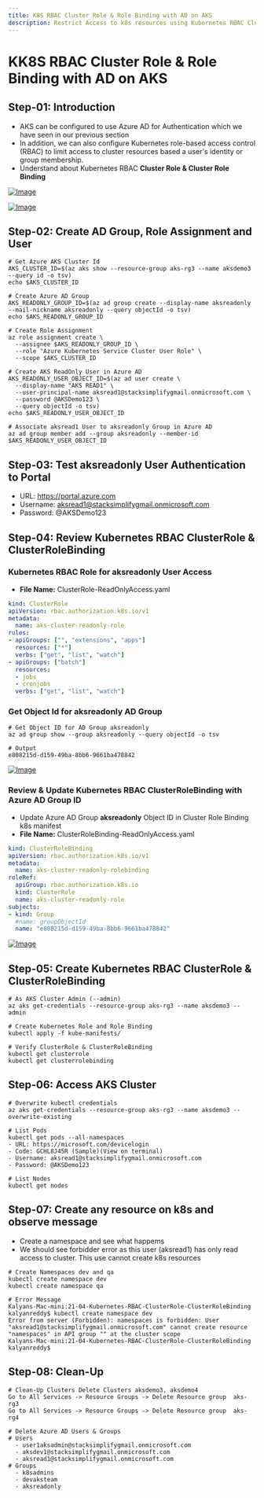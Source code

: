 ```yaml
---
title: K8S RBAC Cluster Role & Role Binding with AD on AKS
description: Restrict Access to k8s resources using Kubernetes RBAC Cluster Role and Role Binding with Azure AD
---
```

# KK8S RBAC Cluster Role & Role Binding with AD on AKS

## Step-01: Introduction
- AKS can be configured to use Azure AD for Authentication which we have seen in our previous section
- In addition, we can also configure Kubernetes role-based access control (RBAC) to limit access to cluster resources based a user's identity or group membership.
- Understand about Kubernetes RBAC **Cluster Role & Cluster Role Binding**

[![Image](https://stacksimplify.com/course-images/azure-kubernetes-service-RBAC-CR-CRB-1.png "Azure AKS Kubernetes - Masterclass")](https://stacksimplify.com/course-images/azure-kubernetes-service-RBAC-CR-CRB-1.png)

[![Image](https://stacksimplify.com/course-images/azure-kubernetes-service-RBAC-CR-CRB-2.png "Azure AKS Kubernetes - Masterclass")](https://stacksimplify.com/course-images/azure-kubernetes-service-RBAC-CR-CRB-2.png)


## Step-02: Create AD Group, Role Assignment and User
```
# Get Azure AKS Cluster Id
AKS_CLUSTER_ID=$(az aks show --resource-group aks-rg3 --name aksdemo3 --query id -o tsv)
echo $AKS_CLUSTER_ID

# Create Azure AD Group
AKS_READONLY_GROUP_ID=$(az ad group create --display-name aksreadonly --mail-nickname aksreadonly --query objectId -o tsv)    
echo $AKS_READONLY_GROUP_ID

# Create Role Assignment 
az role assignment create \
  --assignee $AKS_READONLY_GROUP_ID \
  --role "Azure Kubernetes Service Cluster User Role" \
  --scope $AKS_CLUSTER_ID

# Create AKS ReadOnly User in Azure AD
AKS_READONLY_USER_OBJECT_ID=$(az ad user create \
  --display-name "AKS READ1" \
  --user-principal-name aksread1@stacksimplifygmail.onmicrosoft.com \
  --password @AKSDemo123 \
  --query objectId -o tsv)
echo $AKS_READONLY_USER_OBJECT_ID

# Associate aksread1 User to aksreadonly Group in Azure AD
az ad group member add --group aksreadonly --member-id $AKS_READONLY_USER_OBJECT_ID
```

## Step-03: Test aksreadonly User Authentication to Portal
- URL: https://portal.azure.com
- Username: aksread1@stacksimplifygmail.onmicrosoft.com
- Password: @AKSDemo123


## Step-04: Review Kubernetes RBAC ClusterRole & ClusterRoleBinding
### Kubernetes RBAC Role for aksreadonly User Access
- **File Name:** ClusterRole-ReadOnlyAccess.yaml
```yaml
kind: ClusterRole
apiVersion: rbac.authorization.k8s.io/v1
metadata:
  name: aks-cluster-readonly-role
rules:
- apiGroups: ["", "extensions", "apps"]
  resources: ["*"]
  verbs: ["get", "list", "watch"]
- apiGroups: ["batch"]
  resources:
  - jobs
  - cronjobs
  verbs: ["get", "list", "watch"]
```
### Get Object Id for aksreadonly AD Group
```
# Get Object ID for AD Group aksreadonly
az ad group show --group aksreadonly --query objectId -o tsv

# Output
e808215d-d159-49ba-8bb6-9661ba478842
```

[![Image](https://stacksimplify.com/course-images/azure-kubernetes-service-RBAC-ClusterRole.png "Azure AKS Kubernetes - Masterclass")](https://stacksimplify.com/course-images/azure-kubernetes-service-RBAC-ClusterRole.png)

### Review & Update Kubernetes RBAC ClusterRoleBinding with Azure AD Group ID
- Update Azure AD Group **aksreadonly** Object ID in Cluster Role Binding k8s manifest
- **File Name:** ClusterRoleBinding-ReadOnlyAccess.yaml
```yaml
kind: ClusterRoleBinding
apiVersion: rbac.authorization.k8s.io/v1
metadata:
  name: aks-cluster-readonly-rolebinding
roleRef:
  apiGroup: rbac.authorization.k8s.io
  kind: ClusterRole
  name: aks-cluster-readonly-role
subjects:
- kind: Group
  #name: groupObjectId
  name: "e808215d-d159-49ba-8bb6-9661ba478842"   
```

[![Image](https://stacksimplify.com/course-images/azure-kubernetes-service-RBAC-ClusterRoleBinding.png "Azure AKS Kubernetes - Masterclass")](https://stacksimplify.com/course-images/azure-kubernetes-service-RBAC-ClusterRoleBinding.png)

## Step-05: Create Kubernetes RBAC ClusterRole & ClusterRoleBinding 
```
# As AKS Cluster Admin (--admin)
az aks get-credentials --resource-group aks-rg3 --name aksdemo3 --admin

# Create Kubernetes Role and Role Binding
kubectl apply -f kube-manifests/

# Verify ClusterRole & ClusterRoleBinding 
kubectl get clusterrole
kubectl get clusterrolebinding
```

## Step-06: Access AKS Cluster
```
# Overwrite kubectl credentials
az aks get-credentials --resource-group aks-rg3 --name aksdemo3 --overwrite-existing

# List Pods 
kubectl get pods --all-namespaces
- URL: https://microsoft.com/devicelogin
- Code: GCHL8J45R (Sample)(View on terminal)
- Username: aksread1@stacksimplifygmail.onmicrosoft.com
- Password: @AKSDemo123

# List Nodes
kubectl get nodes
```


## Step-07: Create any resource on k8s and observe message
- Create a namespace and see what happems
- We should see forbidder error as this user (aksread1) has only read access to cluster. This use cannot create k8s resources
```
# Create Namespaces dev and qa
kubectl create namespace dev
kubectl create namespace qa

# Error Message
Kalyans-Mac-mini:21-04-Kubernetes-RBAC-ClusterRole-ClusterRoleBinding kalyanreddy$ kubectl create namespace dev
Error from server (Forbidden): namespaces is forbidden: User "aksread1@stacksimplifygmail.onmicrosoft.com" cannot create resource "namespaces" in API group "" at the cluster scope
Kalyans-Mac-mini:21-04-Kubernetes-RBAC-ClusterRole-ClusterRoleBinding kalyanreddy$ 
```


## Step-08: Clean-Up
```
# Clean-Up Clusters Delete Clusters aksdemo3, aksdemo4
Go to All Services -> Resource Groups -> Delete Resource group  aks-rg3
Go to All Services -> Resource Groups -> Delete Resource group  aks-rg4

# Delete Azure AD Users & Groups
# Users
  - user1aksadmin@stacksimplifygmail.onmicrosoft.com 
  - aksdev1@stacksimplifygmail.onmicrosoft.com
  - aksread1@stacksimplifygmail.onmicrosoft.com
# Groups
  - k8sadmins
  - devaksteam
  - aksreadonly
```

